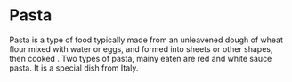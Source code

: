 # Pasta

Pasta is a type of food typically made from an unleavened dough of wheat flour mixed with water or eggs, and formed into sheets or other shapes, then cooked . Two types of pasta, mainy eaten are red and white sauce pasta. It is a special dish from Italy.



